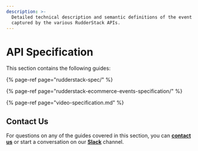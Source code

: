 ```yaml
---
description: >-
  Detailed technical description and semantic definitions of the event data
  captured by the various RudderStack APIs.
---
```


# API Specification

This section contains the following guides:

{% page-ref page="rudderstack-spec/" %}

{% page-ref page="rudderstack-ecommerce-events-specification/" %}

{% page-ref page="video-specification.md" %}

## Contact Us

For questions on any of the guides covered in this section, you can [**contact us**](mailto:%20docs@rudderstack.com) or start a conversation on our [**Slack**](https://resources.rudderstack.com/join-rudderstack-slack) channel.

